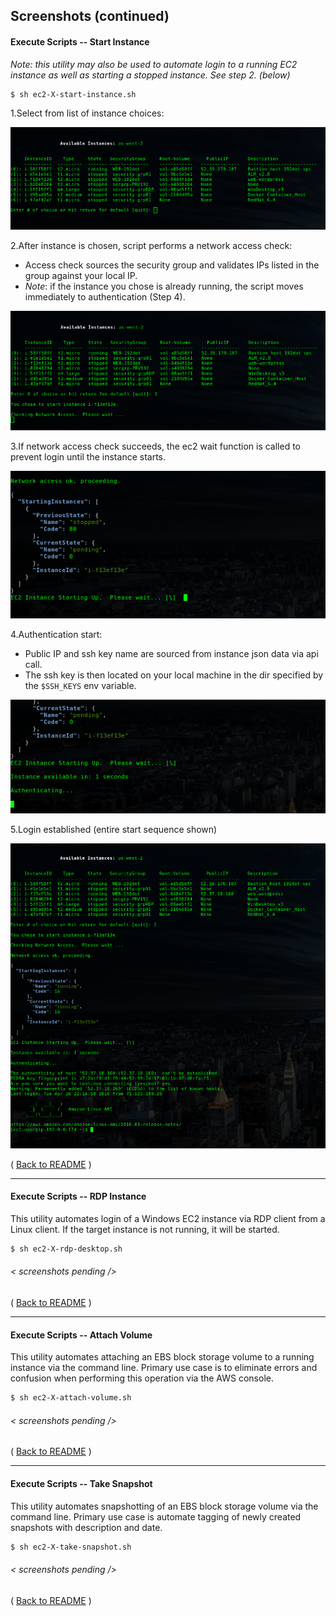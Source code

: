 ## Screenshots (continued) ##

#### Execute Scripts -- Start Instance 
*Note: this utility may also be used to automate login to a running EC2 instance*
*as well as starting a stopped instance. See step 2. (below)* 

```bash
$ sh ec2-X-start-instance.sh
```
1.Select from list of instance choices:

![](./images/start-instance_01.png)

2.After instance is chosen, script performs a network access check:

  * Access check sources the security group and validates IPs listed in the group against your local IP. 
  * _Note_: if the instance you chose is already running, the script moves immediately to authentication (Step 4).

![](./images/start-instance_02.png)

3.If network access check succeeds, the ec2 wait function is called to prevent login until the instance starts.

![](./images/start-instance_03.png)

4.Authentication start:

  * Public IP and ssh key name are sourced from instance json data via api call.
  * The ssh key is then located on your local machine in the dir specified by the ``$SSH_KEYS`` env variable. 

![](./images/start-instance_04.png)

5.Login established (entire start sequence shown)

![](./images/start-instance_05.png)


( [Back to README](./README.md) )

* * *

#### Execute Scripts -- RDP Instance
This utility automates login of a Windows EC2 instance via RDP client from a Linux client. If the target instance is not running, it will be started.

```bash
$ sh ec2-X-rdp-desktop.sh
```
###### < screenshots pending />

( [Back to README](./README.md) )

* * *

#### Execute Scripts -- Attach Volume 
This utility automates attaching an EBS block storage volume to a running instance via the command line. Primary use case is to eliminate errors and confusion when performing this operation via the AWS console.

```bash
$ sh ec2-X-attach-volume.sh
```
###### < screenshots pending />

( [Back to README](./README.md) )

* * *

#### Execute Scripts -- Take Snapshot
This utility automates snapshotting of an EBS block storage volume via the command line. Primary use case is automate tagging of newly created snapshots with description and date.

```bash
$ sh ec2-X-take-snapshot.sh
```
###### < screenshots pending />

( [Back to README](./README.md) )



